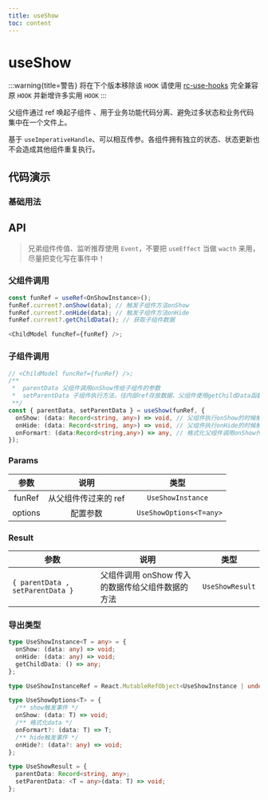 ```yaml
---
title: useShow
toc: content
---
```


# useShow

:::warning{title=警告}
将在下个版本移除该 `HOOK` 请使用 [rc-use-hooks](https://llq0802.github.io/rc-use-hook) 完全兼容原 `HOOK` 并新增许多实用 `HOOK`
:::

父组件通过 ref 唤起子组件 、用于业务功能代码分离、避免过多状态和业务代码集中在一个文件上。

基于 `useImperativeHandle`、可以相互传参。各组件拥有独立的状态、状态更新也不会造成其他组件重复执行。

## 代码演示

### 基础用法

<code src="./demos/Demo1.tsx" ></code>

## API

> 兄弟组件传值、监听推荐使用 `Event`，不要把 `useEffect` 当做 `wacth` 来用，尽量把变化写在事件中！

### 父组件调用

```ts
const funRef = useRef<OnShowInstance>();
funRef.current?.onShow(data); // 触发子组件方法onShow
funRef.current?.onHide(data); // 触发子组件方法onHide
funRef.current?.getChildData(); // 获取子组件数据

<ChildModel funcRef={funRef} />;
```

### 子组件调用

```ts
// <ChildModel funcRef={funRef} />;
/**
 *  parentData 父组件调用onShow传给子组件的参数
 *  setParentData 子组件执行方法，往内部ref存放数据、父组件使用getChildData函数获取子组件数据
 **/
const { parentData, setParentData } = useShow(funRef, {
  onShow: (data: Record<string, any>) => void, // 父组件执行onShow的时候触发
  onHide: (data: Record<string, any>) => void, // 父组件执行onHide的时候触发
  onFormart: (data:Record<string,any>) => any, // 格式化父组件调用onShow传入的参数parentData
});
```

### Params

|  参数   |         说明         |           类型           |
| :-----: | :------------------: | :----------------------: |
| funRef  | 从父组件传过来的 ref |    `UseShowInstance`     |
| options |       配置参数       | ` UseShowOptions<T=any>` |

### Result

| 参数                             | 说明                                             | 类型            |
| -------------------------------- | ------------------------------------------------ | --------------- |
| `{ parentData , setParentData }` | 父组件调用 onShow 传入的数据传给父组件数据的方法 | `UseShowResult` |

### 导出类型

```ts
type UseShowInstance<T = any> = {
  onShow: (data: any) => void;
  onHide: (data: any) => void;
  getChildData: () => any;
};

type UseShowInstanceRef = React.MutableRefObject<UseShowInstance | undefined>;

type UseShowOptions<T> = {
  /** show触发事件 */
  onShow: (data: T) => void;
  /** 格式化data */
  onFormart?: (data: T) => T;
  /** hide触发事件 */
  onHide?: (data?: any) => void;
};

type UseShowResult = {
  parentData: Record<string, any>;
  setParentData: <T = any>(data: T) => void;
};
```
